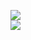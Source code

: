 ![](https://komarev.com/ghpvc/?username=ifv93)
</br>
<a href="https://github.com/killdns">
  <img align="center" src="https://github-readme-stats.vercel.app/api?username=ifv93&show_icons=true&include_all_commits=true&line_height=33&count_private=true&theme=dark" />
</a>
